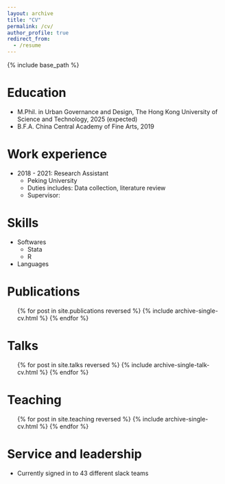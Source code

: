 ```yaml
---
layout: archive
title: "CV"
permalink: /cv/
author_profile: true
redirect_from:
  - /resume
---
```


{% include base_path %}

Education
======
* M.Phil. in Urban Governance and Design, The Hong Kong University of Science and Technology, 2025 (expected)
* B.F.A. China Central Academy of Fine Arts, 2019

Work experience
======
* 2018 - 2021: Research Assistant
  * Peking University
  * Duties includes: Data collection, literature review
  * Supervisor: 
  
Skills
======
* Softwares
  * Stata
  * R
* Languages

Publications
======
  <ul>{% for post in site.publications reversed %}
    {% include archive-single-cv.html %}
  {% endfor %}</ul>
  
Talks
======
  <ul>{% for post in site.talks reversed %}
    {% include archive-single-talk-cv.html  %}
  {% endfor %}</ul>
  
Teaching
======
  <ul>{% for post in site.teaching reversed %}
    {% include archive-single-cv.html %}
  {% endfor %}</ul>
  
Service and leadership
======
* Currently signed in to 43 different slack teams
